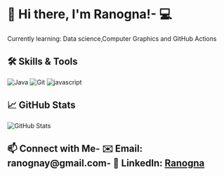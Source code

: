 # 👋 Hi there, I'm Ranogna!- 💻 
Currently learning: Data science,Computer Graphics and GitHub Actions
## 🛠️ Skills & Tools
![Java](https://img.shields.io/badge/Java-ED8B00?style=for-the-badge&logo=java&logoColor=white)
![Git](https://img.shields.io/badge/Git-F05032?style=for-the-badge&logo=git&logoColor=white)
![javascript](https://img.shields.io/badge/javascript?style=flat-square&logoColor=red&logoSize=auto&label=js&color=fedcba&cacheSeconds=3600)
## 📈 GitHub Stats
![GitHub Stats](https://github-readme-stats.vercel.app/api?username=ranogna&show_icons=true)
## 📫 Connect with Me- ✉️ Email: ranognay@gmail.com- 🔗 LinkedIn: [Ranogna](https://linkedin.com/in/ranogna)

